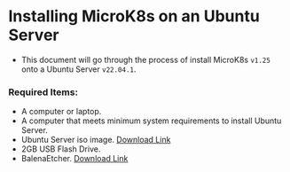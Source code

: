 # Installing MicroK8s on an Ubuntu Server

- This document will go through the process of install MicroK8s `v1.25` onto a Ubuntu Server `v22.04.1`.

### Required Items:

- A computer or laptop.
- A computer that meets minimum system requirements to install Ubuntu Server.
- Ubuntu Server iso image. [Download Link](https://ubuntu.com/download/server)
- 2GB USB Flash Drive.
- BalenaEtcher. [Download Link](https://www.balena.io/etcher/)
